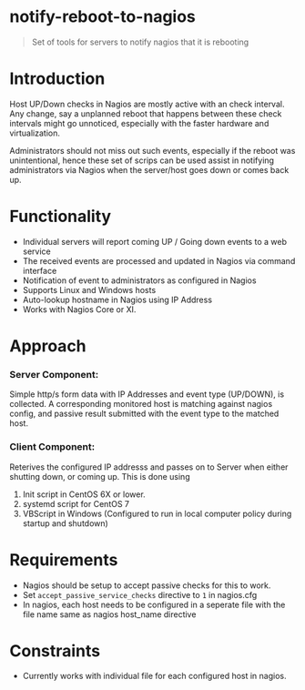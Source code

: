 # notify-reboot-to-nagios
> Set of tools for servers to notify nagios that it is rebooting

# Introduction
Host UP/Down checks in Nagios are mostly active with an check interval.  Any change, say a unplanned reboot that happens between these check intervals might go unnoticed, especially with the faster hardware and virtualization.

Administrators should not miss out such events, especially if the reboot was unintentional, hence these set of scrips can be used assist in notifying administrators via Nagios when the server/host goes down or comes back up.

# Functionality
* Individual servers will report coming UP / Going down events to a web service
* The received events are processed and updated in Nagios via command interface
* Notification of event to administrators as configured in Nagios
* Supports Linux and Windows hosts
* Auto-lookup hostname in Nagios using IP Address
* Works with Nagios Core or XI.

# Approach
### Server Component:
Simple http/s form data with IP Addresses and event type (UP/DOWN), is collected.  A corresponding monitored host is matching against nagios config, and passive result submitted with the event type to the matched host.

### Client Component:
Reterives the configured IP addresss and passes on to Server when either shutting down, or coming up.  This is done using 
1.  Init script in CentOS 6X or lower.
2.  systemd script for CentOS 7
3.  VBScript in Windows (Configured to run in local computer policy during startup and shutdown)

# Requirements
* Nagios should be setup to accept passive checks for this to work.
* Set `accept_passive_service_checks` directive to `1` in nagios.cfg
* In nagios, each host needs to be configured in a seperate file with the file name same as nagios host_name directive

# Constraints
* Currently works with individual file for each configured host in nagios.